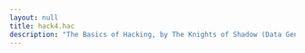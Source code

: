 ```yaml
---
layout: null
title: hack4.hac
description: "The Basics of Hacking, by The Knights of Shadow (Data General)"
---
```

